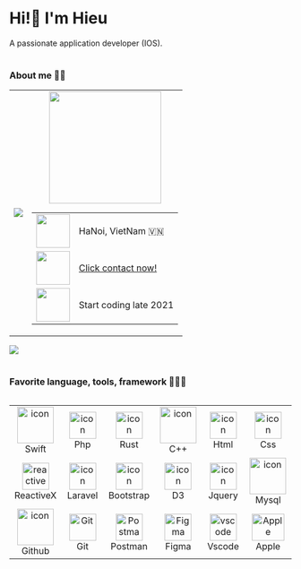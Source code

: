 <h1 align="left">
   Hi!👋 I'm Hieu
</h1>
   <p align="left">A passionate application developer (IOS).</p>

#
<h3 style="font-size: 16px;">About me 🙎🏻</h3>
<table>
  <tr>
    <td>
      <img src="https://github.com/HieuLeNguyen/HieuLeNguyen/assets/112887855/2c3b4164-9734-4d42-8518-402b3b05d35e">  
    </td>
    <td align="center">
      <img src="https://github.com/HieuLeNguyen/HieuLeNguyen/assets/112887855/9c66974f-401a-46ea-bff3-8a28d94ef105" width="200" height="200">
        <table align="lelf">
          <tr>
            <td>
              <img src="https://github.com/HieuLeNguyen/HieuLeNguyen/assets/112887855/491e6022-221f-46e0-af79-d0f08da61d0a" alt="" width="60" height="60">
            </td>
            <td>
              HaNoi, VietNam 🇻🇳
            </td>
          </tr>
          <tr>
            <td>
              <img src="https://github.com/HieuLeNguyen/HieuLeNguyen/assets/112887855/c7ae9131-059b-4435-b4ed-95c8a0a98f68" width="60" height="60">
            </td>
            <td>
             <a href="https://t.me/david_mardi">Click contact now!</a>
            </td>
          </tr>
          <tr>
            <td>
               <img src="https://github.com/HieuLeNguyen/HieuLeNguyen/assets/112887855/bc15a4e1-1216-49fb-b14c-fa82f747e18b" width="60" height="60">
            </td>
            <td>
             Start coding late 2021
            </td>
          </tr>
      </table>
    </td>
  </tr>
</table>

[![](https://visitcount.itsvg.in/api?id=HieuLeNguyen&icon=0&color=0)](https://visitcount.itsvg.in)
#
<h3 style="font-size: 16px;">Favorite language, tools, framework 🧑🏻‍💻</h3>

<div style="display: flex; align-items: flex-start; align: center">
<table align="left">
  <tr>
    <td align="center" width="96">
        <img src="https://techstack-generator.vercel.app/swift-icon.svg" alt="icon" width="65" height="65" />
      <br>Swift
    </td>
        <td align="center" width="96">
       <img src="https://skillicons.dev/icons?i=php" alt="icon"  width="48" height="48" />
      <br>Php
    </td>
    <td align="center" width="96">
       <img src="https://skillicons.dev/icons?i=rust" alt="icon"  width="48" height="48" />
      <br>Rust
    </td>
     <td align="center" width="96">
       <img src="https://techstack-generator.vercel.app/cpp-icon.svg" alt="icon" width="65" height="65" />
      <br>C++
    </td>
    <td align="center" width="96">
       <img src="https://skillicons.dev/icons?i=html" alt="icon" width="48" height="48" alt="html" />
      <br>Html
    </td>
    <td align="center" width="96">
       <img src="https://skillicons.dev/icons?i=css" alt="icon" width="48" height="48" alt="css" />
      <br>Css
    </td>
  </tr>
  
  <tr>
    <td align="center"  width="96">
        <img src="https://skillicons.dev/icons?i=reactivex" width="48" height="48" alt="reactivex" />
      <br>ReactiveX
    </td>
    <td align="center" width="96">
       <img src="https://skillicons.dev/icons?i=laravel" alt="icon"  width="48" height="48" />
      <br>Laravel
    </td>
    <td align="center" width="96">
       <img src="https://skillicons.dev/icons?i=bootstrap" alt="icon"  width="48" height="48" />
      <br>Bootstrap
    </td>
    <td align="center" width="96">
       <img src="https://skillicons.dev/icons?i=d3" alt="icon"  width="48" height="48" />
      <br>D3
    </td>
    <td align="center" width="96">
       <img src="https://skillicons.dev/icons?i=jquery" alt="icon"  width="48" height="48" />
      <br>Jquery
    </td>
    <td align="center" width="96">
        <img src="https://techstack-generator.vercel.app/mysql-icon.svg" alt="icon" width="65" height="65" />
      <br>Mysql
    </td>
  </tr>
  
 <tr>
    <td align="center" width="96">
        <img src="https://techstack-generator.vercel.app/github-icon.svg" alt="icon" width="65" height="65" />
      <br>Github
    </td>
    <td align="center" width="96"> 
        <img src="https://user-images.githubusercontent.com/25181517/192108372-f71d70ac-7ae6-4c0d-8395-51d8870c2ef0.png" width="48" height="48" alt="Git" />
      <br>Git
    </td>
    <td align="center" width="96">
        <img src="https://skillicons.dev/icons?i=postman" width="48" height="48" alt="Postman" />
      <br>Postman
    </td>
    <td align="center" width="96">
        <img src="https://skillicons.dev/icons?i=figma" width="48" height="48" alt="Figma" />
      <br>Figma
    </td>
    <td align="center" width="96">
        <img src="https://skillicons.dev/icons?i=vscode" width="48" height="48" alt="vscode" />
      <br>Vscode
    </td>
    <td align="center" width="96">
        <img src="https://github.com/HieuLeNguyen/HieuLeNguyen/assets/112887855/86130a42-084c-4ea9-8320-ac25bcc04c64" width="58" height="48" alt="Apple" />
      <br>Apple
    </td>
 </tr>
 
</table>
<br><br>
